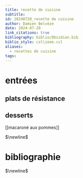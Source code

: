 ```yaml
---
title: recette de cuisine
subtitle: 
id: 20240720_recette de cuisine
author: Damien Belvèze
date: 2024-07-20
link_citations: true
bibliography: biblio/Obsidian.bib
biblio_style: csl\ieee.csl
aliases:
  - recettes de cuisine
tags:
---
```

# entrées


## plats de résistance



## desserts

[[macaroné aux pommes]]




$\newline$
# bibliographie
$\newline$






